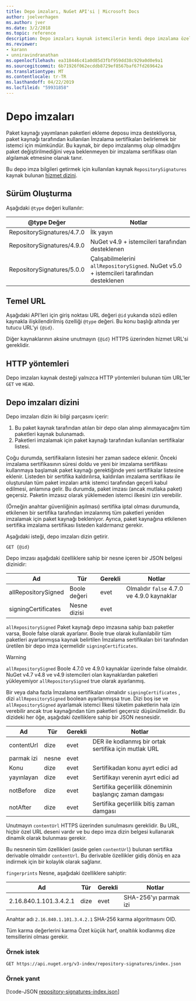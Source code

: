 ```yaml
---
title: Depo imzaları, NuGet API'si | Microsoft Docs
author: joelverhagen
ms.author: jver
ms.date: 3/2/2018
ms.topic: reference
description: Depo imzaları kaynak istemcilerin kendi depo imzalama özellikleri duyurmaktan paket kaynaklarını sağlar.
ms.reviewer:
- karann
- unniravindranathan
ms.openlocfilehash: ea318446c41a0d85d3fbf959dd38c929a0d0e9a1
ms.sourcegitcommit: 6b71926f062ecddb8729ef8567baf67fd269642a
ms.translationtype: MT
ms.contentlocale: tr-TR
ms.lasthandoff: 04/22/2019
ms.locfileid: "59931858"
---
```

# <a name="repository-signatures"></a>Depo imzaları

Paket kaynağı yayımlanan paketleri ekleme deposu imza destekliyorsa, paket kaynağı tarafından kullanılan İmzalama sertifikaları belirlemek bir istemci için mümkündür. Bu kaynak, bir depo imzalanmış olup olmadığını paket değiştirilmediğini veya beklenmeyen bir imzalama sertifikası olan algılamak etmesine olanak tanır.

Bu depo imza bilgileri getirmek için kullanılan kaynak `RepositorySignatures` kaynak bulunan [hizmet dizini](service-index.md).

## <a name="versioning"></a>Sürüm Oluşturma

Aşağıdaki `@type` değeri kullanılır:

@type Değer                | Notlar
-------------------------- | -----
RepositorySignatures/4.7.0 | İlk yayın
RepositorySignatures/4.9.0 | NuGet v4.9 + istemcileri tarafından desteklenen
RepositorySignatures/5.0.0 | Çalışabilmelerini `allRepositorySigned`. NuGet v5.0 + istemcileri tarafından desteklenen

## <a name="base-url"></a>Temel URL

Aşağıdaki API'leri için giriş noktası URL değeri `@id` yukarıda sözü edilen kaynakla ilişkilendirilmiş özelliği `@type` değeri. Bu konu başlığı altında yer tutucu URL'yi `{@id}`.

Diğer kaynaklarının aksine unutmayın `{@id}` HTTPS üzerinden hizmet URL'si gereklidir.

## <a name="http-methods"></a>HTTP yöntemleri

Depo imzaları kaynak desteği yalnızca HTTP yöntemleri bulunan tüm URL'ler `GET` ve `HEAD`.

## <a name="repository-signatures-index"></a>Depo imzaları dizini

Depo imzaları dizin iki bilgi parçasını içerir:

1. Bu paket kaynak tarafından atılan bir depo olan alınıp alınmayacağını tüm paketleri kaynak bulunamadı.
1. Paketleri imzalamak için paket kaynağı tarafından kullanılan sertifikalar listesi.

Çoğu durumda, sertifikaların listesini her zaman sadece eklenir. Önceki imzalama sertifikasının süresi doldu ve yeni bir imzalama sertifikası kullanmaya başlamak paket kaynağı gerektiğinde yeni sertifikalar listesine eklenir. Listeden bir sertifika kaldırılırsa, kaldırılan imzalama sertifikası ile oluşturulan tüm paket imzaları artık istemci tarafından geçerli kabul edilmesi, anlamına gelir. Bu durumda, paket imzası (ancak mutlaka paket) geçersiz. Paketin imzasız olarak yüklemeden istemci ilkesini izin verebilir.

(Örneğin anahtar güvenliğinin aşılması) sertifika iptal olması durumunda, etkilenen bir sertifika tarafından imzalanmış tüm paketleri yeniden imzalamak için paket kaynağı bekleniyor. Ayrıca, paket kaynağına etkilenen sertifika imzalama sertifikası listeden kaldırmanız gerekir.

Aşağıdaki isteği, depo imzaları dizin getirir.

    GET {@id}

Depo imzası aşağıdaki özelliklere sahip bir nesne içeren bir JSON belgesi dizinidir:

Ad                | Tür             | Gerekli | Notlar
------------------- | ---------------- | -------- | -----
allRepositorySigned | Boole değeri          | evet      | Olmalıdır `false` 4.7.0 ve 4.9.0 kaynaklar
signingCertificates | Nesne dizisi | evet      | 

`allRepositorySigned` Paket kaynağı depo imzasına sahip bazı paketler varsa, Boole false olarak ayarlanır. Boole true olarak kullanılabilir tüm paketleri ayarlanmışsa kaynak belirtilen İmzalama sertifikaları biri tarafından üretilen bir depo imza içermelidir `signingCertificates`.

> [!Warning]
> `allRepositorySigned` Boole 4.7.0 ve 4.9.0 kaynaklar üzerinde false olmalıdır. NuGet v4.7 v4.8 ve v4.9 istemcileri olan kaynaklardan paketleri yükleyemiyor `allRepositorySigned` true olarak ayarlanmış.

Bir veya daha fazla İmzalama sertifikaları olmalıdır `signingCertificates` , dizi `allRepositorySigned` boolean ayarlanmışsa true. Dizi boş ise ve `allRepositorySigned` ayarlamak istemci İlkesi tüketim paketlerin hala izin verebilir ancak true kaynağından tüm paketleri geçersiz düşünülmelidir. Bu dizideki her öğe, aşağıdaki özelliklere sahip bir JSON nesnesidir.

Ad         | Tür   | Gerekli | Notlar
------------ | ------ | -------- | -----
contentUrl   | dize | evet      | DER ile kodlanmış bir ortak sertifika için mutlak URL
parmak izi | nesne | evet      |
Konu      | dize | evet      | Sertifikadan konu ayırt edici ad
yayınlayan       | dize | evet      | Sertifikayı verenin ayırt edici ad
notBefore    | dize | evet      | Sertifika geçerlilik döneminin başlangıç zaman damgası
notAfter     | dize | evet      | Sertifika geçerlilik bitiş zaman damgası

Unutmayın `contentUrl` HTTPS üzerinden sunulmasını gereklidir. Bu URL, hiçbir özel URL deseni vardır ve bu depo imza dizin belgesi kullanarak dinamik olarak bulunması gerekir. 

Bu nesnenin tüm özellikleri (aside gelen `contentUrl`) bulunan sertifika derivable olmalıdır `contentUrl`.
Bu derivable özellikler gidiş dönüş en aza indirmek için bir kolaylık olarak sağlanır.

`fingerprints` Nesne, aşağıdaki özelliklere sahiptir:

Ad                   | Tür   | Gerekli | Notlar
---------------------- | ------ | -------- | -----
2.16.840.1.101.3.4.2.1 | dize | evet      | SHA-256'yı parmak izi

Anahtar adı `2.16.840.1.101.3.4.2.1` SHA-256 karma algoritmasını OID.

Tüm karma değerlerini karma Özet küçük harf, onaltılık kodlanmış dize temsillerini olması gerekir.

### <a name="sample-request"></a>Örnek istek

    GET https://api.nuget.org/v3-index/repository-signatures/index.json

### <a name="sample-response"></a>Örnek yanıt

[!code-JSON [repository-signatures-index.json](./_data/repository-signatures-index.json)]
